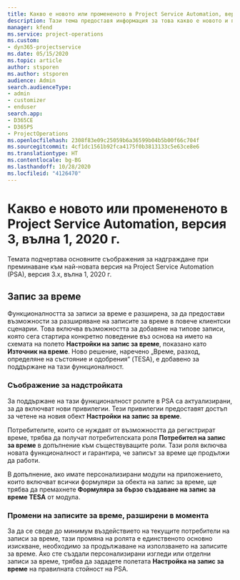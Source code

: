 ```yaml
---
title: Какво е новото или промененото в Project Service Automation, версия 3.x, вълна 1, 2020 г.
description: Тази тема предоставя информация за това какво е новото и промененото в Project Service Automation, версия 3, вълна 1, 2020 г.
manager: kfend
ms.service: project-operations
ms.custom:
- dyn365-projectservice
ms.date: 05/15/2020
ms.topic: article
author: stsporen
ms.author: stsporen
audience: Admin
search.audienceType:
- admin
- customizer
- enduser
search.app:
- D365CE
- D365PS
- ProjectOperations
ms.openlocfilehash: 2308f83e09c25059b6a36599b04b5b00f66c704f
ms.sourcegitcommit: 4cf1dc1561b92fca4175f0b3813133c5e63ce8e6
ms.translationtype: HT
ms.contentlocale: bg-BG
ms.lasthandoff: 10/28/2020
ms.locfileid: "4126470"
---
```

# <a name="whats-new-or-changed-in-project-service-automation-version-3-wave-1-2020"></a>Какво е новото или промененото в Project Service Automation, версия 3, вълна 1, 2020 г.
Темата подчертава основните съображения за надграждане при преминаване към най-новата версия на Project Service Automation (PSA), версия 3.x, вълна 1, 2020 г.

## <a name="time-entry"></a>Запис за време
Функционалността за записи за време е разширена, за да предостави възможности за разширяване на записите за време в повече клиентски сценарии. Това включва възможността за добавяне на типове записи, която сега стартира конкретно поведение въз основа на името на схемата на полето **Настройки на запис за време**, показано като **Източник на време**. Ново решение, наречено „Време, разход, определяне на състояние и одобрения“ (TESA), е добавено за поддържане на тази функционалност.

### <a name="upgrade-consideration"></a>Съображение за надстройката
За поддържане на тази функционалност ролите в PSA са актуализирани, за да включват нови привилегии. Тези привилегии предоставят достъп за четене на новия обект **Настройки на запис за време**.

Потребителите, които се нуждаят от възможността да регистрират време, трябва да получат потребителската роля **Потребител на запис за време** в допълнение към съществуващите роли. Тази роля включва новата функционалност и гарантира, че записът за време ще продължи да работи.

В допълнение, ако имате персонализирани модули на приложението, които включват всички формуляри за обекта на запис за време, ще трябва да премахнете **Формуляра за бързо създаване на запис за време TESA** от модула.

### <a name="currently-extended-time-entry-changes"></a>Промени на записите за време, разширени в момента
За да се сведе до минимум въздействието на текущите потребители на записи за време, тази промяна на ролята е единственото основно изискване, необходимо за продължаване на използването на записите за време. Ако сте създали персонализирани изгледи или отделни записи за време, трябва да зададете полетата **Настройка на запис за време** на правилната стойност на PSA.
